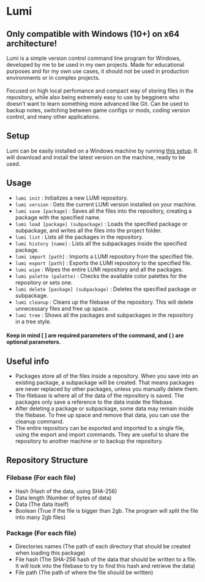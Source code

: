 # Lumi

## Only compatible with Windows (10+) on x64 architecture!
Lumi is a simple version control command line program for Windows, developed by me to be used in my own projects. Made for educational purposes and for my own use cases, it should not be used in production environments or in complex projects. <br/><br/>Focused on high local perfomance and compact way of storing files in the repository, while also being extremely easy to use by begginers who doesn't want to learn something more advanced like Git. Can be used to backup notes, switching between game configs or mods, coding version control, and many other applications.

## Setup
Lumi can be easily installed on a Windows machine by running [this setup](https://github.com/JgBr123/Lumi/releases/tag/setup). It will download and install the latest version on the machine, ready to be used.

## Usage

- `lumi init` : Initializes a new LUMI repository.
- `lumi version` : Gets the current LUMI version installed on your machine.
- `lumi save [package]` : Saves all the files into the repository, creating a package with the specified name.
- `lumi load [package] (subpackage)` : Loads the specified package or subpackage, and writes all the files into the project folder.
- `lumi list` : Lists all the packages in the repository.
- `lumi history [name]` : Lists all the subpackages inside the specified package.
- `lumi import [path]` : Imports a LUMI repository from the specified file.
- `lumi export [path]` : Exports the LUMI repository to the specified file.
- `lumi wipe` : Wipes the entire LUMI repository and all the packages.
- `lumi palette (palette)` : Checks the available color palettes for the repository or sets one.
- `lumi delete [package] (subpackage)` : Deletes the specified package or subpackage.
- `lumi cleanup` : Cleans up the filebase of the repository. This will delete unnecessary files and free up space.
- `lumi tree` : Shows all the packages and subpackages in the repository in a tree style.
#### Keep in mind [ ] are required parameters of the command, and ( ) are optional parameters.

## Useful info

- Packages store all of the files inside a repository. When you save into an existing package, a subpackage will be created. That means packages are never replaced by other packages, unless you manually delete them.
- The filebase is where all of the data of the repository is saved. The packages only save a reference to the data inside the filebase.
- After deleting a package or subpackage, some data may remain inside the filebase. To free up space and remove that data, you can use the cleanup command.
- The entire repository can be exported and imported to a single file, using the export and import commands. They are useful to share the repository to another machine or to backup the repository.

## Repository Structure

### Filebase (For each file)
- Hash (Hash of the data, using SHA-256)
- Data length (Number of bytes of data)
- Data (The data itself)
- Boolean (True if the file is bigger than 2gb. The program will split the file into many 2gb files)

### Package (For each file)
- Directories names (The path of each directory that should be created when loading this package)
- File hash (The SHA-256 hash of the data that should be written to a file. It will look into the filebase to try to find this hash and retrieve the data)
- File path (The path of where the file should be written)
